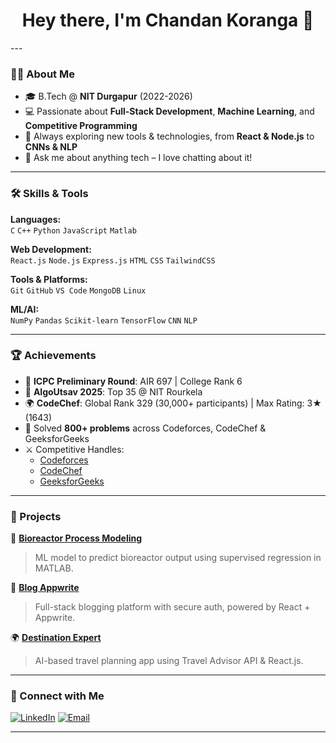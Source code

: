 <h1 align="center">Hey there, I'm Chandan Koranga 👋</h1>
---

### 👨‍🎓 About Me

- 🎓 B.Tech @ **NIT Durgapur** (2022-2026)
- 💻 Passionate about **Full-Stack Development**, **Machine Learning**, and **Competitive Programming**
- 🚀 Always exploring new tools & technologies, from **React & Node.js** to **CNNs & NLP**
- 💬 Ask me about anything tech – I love chatting about it!

---

### 🛠️ Skills & Tools

**Languages:**  
`C` `C++` `Python` `JavaScript` `Matlab`

**Web Development:**  
`React.js` `Node.js` `Express.js` `HTML` `CSS` `TailwindCSS`

**Tools & Platforms:**  
`Git` `GitHub` `VS Code` `MongoDB` `Linux`

**ML/AI:**  
`NumPy` `Pandas` `Scikit-learn` `TensorFlow` `CNN` `NLP`

---

### 🏆 Achievements

- 🏅 **ICPC Preliminary Round**: AIR 697 | College Rank 6
- 🥇 **AlgoUtsav 2025**: Top 35 @ NIT Rourkela
- 🌍 **CodeChef**: Global Rank 329 (30,000+ participants) | Max Rating: 3★ (1643)
- 💪 Solved **800+ problems** across Codeforces, CodeChef & GeeksforGeeks
- ⚔️ Competitive Handles:
  - [Codeforces](https://codeforces.com/profile/chandankoranga728)
  - [CodeChef](https://www.codechef.com/users/koranga77095)
  - [GeeksforGeeks](https://www.geeksforgeeks.org/user/chandankotsej/)

---

### 🚀 Projects

🧪 [**Bioreactor Process Modeling**](https://github.com/chandan9410/Bioreactor)  
> ML model to predict bioreactor output using supervised regression in MATLAB.

📝 [**Blog Appwrite**](https://blogging-app-gold.vercel.app/)  
> Full-stack blogging platform with secure auth, powered by React + Appwrite.

🌍 [**Destination Expert**](https://destination-expert.vercel.app/)  
> AI-based travel planning app using Travel Advisor API & React.js.

---


### 🔗 Connect with Me

[![LinkedIn](https://img.shields.io/badge/-LinkedIn-blue?logo=linkedin&style=flat-square)](https://linkedin.com/in/chandan-koranga-98456a209/)
[![Email](https://img.shields.io/badge/-Email-D14836?style=flat-square&logo=gmail&logoColor=white)](mailto:chandankoranga728@gmail.com)

---

<!-- Add your commit activity chart if you host the image -->
<!-- ![Commit Activity](./assets/commit-activity.png) -->

